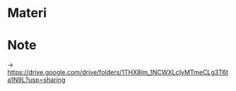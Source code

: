 # Materi
# Note
-> https://drive.google.com/drive/folders/1THX8lm_1NCWXLcIyMTmeCLg3T6ta1N9L?usp=sharing

